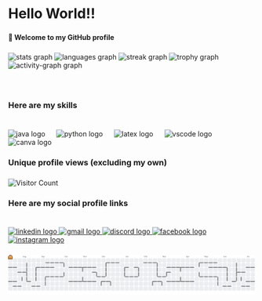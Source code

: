 <h1 align="left">Hello World!!</h1>

###

<h4 align="left">👋 Welcome to my GitHub profile</h4>

###

<div align="left">
  <img src="https://github-readme-stats.vercel.app/api?username=ari-yan7&hide_title=false&hide_rank=false&show_icons=true&include_all_commits=true&count_private=true&disable_animations=false&theme=highcontrast&locale=en&hide_border=false&order=1" height="200" alt="stats graph"  />
  <img src="https://github-readme-stats.vercel.app/api/top-langs?username=ari-yan7&locale=en&hide_title=false&layout=compact&card_width=320&langs_count=5&theme=highcontrast&hide_border=false&order=2" height="172" alt="languages graph"  />
  <img src="https://streak-stats.demolab.com?user=ari-yan7&locale=en&mode=daily&theme=highcontrast&hide_border=false&border_radius=7&date_format=j%20M%5B%20Y%5D&order=3" height="188" alt="streak graph"  />
  <img src="https://github-profile-trophy.vercel.app?username=ari-yan7&theme=juicyfresh&column=4&row=2&margin-w=95&margin-h=8&no-bg=true&no-frame=false&order=4" height="150" alt="trophy graph"  />
  <img src="https://github-readme-activity-graph.vercel.app/graph?username=ari-yan7&radius=16&theme=high-contrast&area=true&order=5&custom_title=My%20Contribution%20Graph" height="300" alt="activity-graph graph"  />
</div>

###

<br clear="both">

<h3 align="left">Here are my skills</h3>

###

<br clear="both">

<div align="left">
  <img src="https://cdn.jsdelivr.net/gh/devicons/devicon/icons/java/java-original.svg" height="40" alt="java logo"  />
  <img width="15" />
  <img src="https://cdn.jsdelivr.net/gh/devicons/devicon/icons/python/python-original.svg" height="40" alt="python logo"  />
  <img width="15" />
  <img src="https://cdn.jsdelivr.net/gh/devicons/devicon/icons/latex/latex-original.svg" height="40" alt="latex logo"  />
  <img width="15" />
  <img src="https://cdn.jsdelivr.net/gh/devicons/devicon/icons/vscode/vscode-original.svg" height="40" alt="vscode logo"  />
  <img width="15" />
  <img src="https://cdn.jsdelivr.net/gh/devicons/devicon/icons/canva/canva-original.svg" height="40" alt="canva logo"  />
</div>

###

<h3 align="left">Unique profile views (excluding my own)</h3>

###

<div align="left">
  <img src="https://visitor-badge.laobi.icu/badge?page_id=ari-yan7.ari-yan7&left_color=gray&right_color=blue" alt="Visitor Count" />
</div>

###

<h3 align="left">Here are my social profile links</h3>

###

<br clear="both">

<div align="left">
  <a href="https://www.linkedin.com/in/mubtasimariyan/" target="_blank">
    <img src="https://raw.githubusercontent.com/maurodesouza/profile-readme-generator/master/src/assets/icons/social/linkedin/default.svg" width="52" height="40" alt="linkedin logo"  />
  </a>
  <a href="#ariyanmubtasim@gmail.com" onclick="prompt('Copy my email address:', this.href.substring(1)); return false;">
    <img src="https://raw.githubusercontent.com/maurodesouza/profile-readme-generator/master/src/assets/icons/social/gmail/default.svg" width="52" height="40" alt="gmail logo"/>
  </a>
  <a href="https://discord.com/users/817029638114902037" target="_blank">
    <img src="https://raw.githubusercontent.com/maurodesouza/profile-readme-generator/master/src/assets/icons/social/discord/default.svg" width="52" height="40" alt="discord logo"  />
  </a>
  <a href="https://www.facebook.com/share/1KVeuKJHEs/?mibextid=qi2Omg" target="_blank">
    <img src="https://raw.githubusercontent.com/maurodesouza/profile-readme-generator/master/src/assets/icons/social/facebook/default.svg" width="52" height="40" alt="facebook logo"  />
  </a>
  <a href="https://www.instagram.com/ari.yan_07?igsh=MXU5eWN4czJwazFzbA==" target="_blank">
    <img src="https://raw.githubusercontent.com/maurodesouza/profile-readme-generator/master/src/assets/icons/social/instagram/default.svg" width="52" height="40" alt="instagram logo"  />
  </a>
</div>

###

<picture>
  <source media="(prefers-color-scheme: dark)" srcset="https://raw.githubusercontent.com/ari-yan7/ari-yan7/output/pacman-contribution-graph-dark.svg">
  <source media="(prefers-color-scheme: light)" srcset="https://raw.githubusercontent.com/ari-yan7/ari-yan7/output/pacman-contribution-graph.svg">
  <img alt="pacman contribution graph" src="https://raw.githubusercontent.com/ari-yan7/ari-yan7/output/pacman-contribution-graph.svg">
</picture>

###
